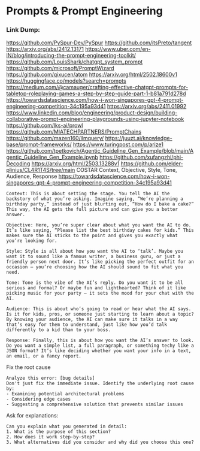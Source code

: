 # Prompts & Prompt Engineering

### Link Dump:
https://github.com/PySpur-Dev/PySpur
https://github.com/itsPreto/tangent
https://arxiv.org/abs/2412.13171
https://www.uber.com/en-IN/blog/introducing-the-prompt-engineering-toolkit/
https://github.com/LouisShark/chatgpt_system_prompt
https://github.com/microsoft/PromptWizard
https://github.com/qixucen/atom
https://arxiv.org/html/2502.18600v1
https://huggingface.co/models?search=prompts
https://medium.com/@camauger/crafting-effective-chatgpt-prompts-for-tabletop-roleplaying-games-a-step-by-step-guide-part-1-b81a791d278d
https://towardsdatascience.com/how-i-won-singapores-gpt-4-prompt-engineering-competition-34c195a93d41
https://arxiv.org/abs/2411.01992
https://www.linkedin.com/blog/engineering/product-design/building-collaborative-prompt-engineering-playgrounds-using-jupyter-notebook
https://github.com/lks-ai/prowl
https://github.com/MIATECHPARTNERS/PromptChains
https://github.com/mazen160/llmquery/
https://juuzt.ai/knowledge-base/prompt-frameworks/
https://www.turingpost.com/p/arize1
https://github.com/tpetkovich/Agentic_Guideline_Gen_Example/blob/main/Agentic_Guideline_Gen_Example.ipynb
https://github.com/xufangzhi/phi-Decoding
    https://arxiv.org/html/2503.13288v1
https://github.com/elder-plinius/CL4R1T4S/tree/main
COSTAR
Context, Objective, Style, Tone, Audience, Response
https://towardsdatascience.com/how-i-won-singapores-gpt-4-prompt-engineering-competition-34c195a93d41
```
Context: This is about setting the stage. You tell the AI the backstory of what you’re asking. Imagine saying, “We’re planning a birthday party,” instead of just blurting out, “How do I bake a cake?” This way, the AI gets the full picture and can give you a better answer.

Objective: Here, you’re super clear about what you want the AI to do. It’s like saying, “Please list the best birthday cakes for kids.” This makes sure the AI sticks to the point and gives you exactly what you’re looking for.

Style: Style is all about how you want the AI to ‘talk’. Maybe you want it to sound like a famous writer, a business guru, or just a friendly person next door. It’s like picking the perfect outfit for an occasion — you’re choosing how the AI should sound to fit what you need.

Tone: Tone is the vibe of the AI’s reply. Do you want it to be all serious and formal? Or maybe fun and lighthearted? Think of it like picking music for your party — it sets the mood for your chat with the AI.

Audience: This is about who’s going to read or hear what the AI says. Is it for kids, pros, or someone just starting to learn about a topic? By knowing your audience, the AI can make sure it talks in a way that’s easy for them to understand, just like how you’d talk differently to a kid than to your boss.

Response: Finally, this is about how you want the AI’s answer to look. Do you want a simple list, a full paragraph, or something techy like a JSON format? It’s like deciding whether you want your info in a text, an email, or a fancy report.
```


Fix the root cause
```
Analyze this error: [bug details]
Don't just fix the immediate issue. Identify the underlying root cause by:
- Examining potential architectural problems
- Considering edge cases
- Suggesting a comprehensive solution that prevents similar issues
```


Ask for explanations:
```
Can you explain what you generated in detail:
1. What is the purpose of this section?
2. How does it work step-by-step?
3. What alternatives did you consider and why did you choose this one?
```
